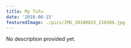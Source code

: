 ```yaml
---
title: My Tofu
date: '2018-08-15'
featuredImage: ./pics/IMG_20180815_210306.jpg
---
```


No description provided yet.
